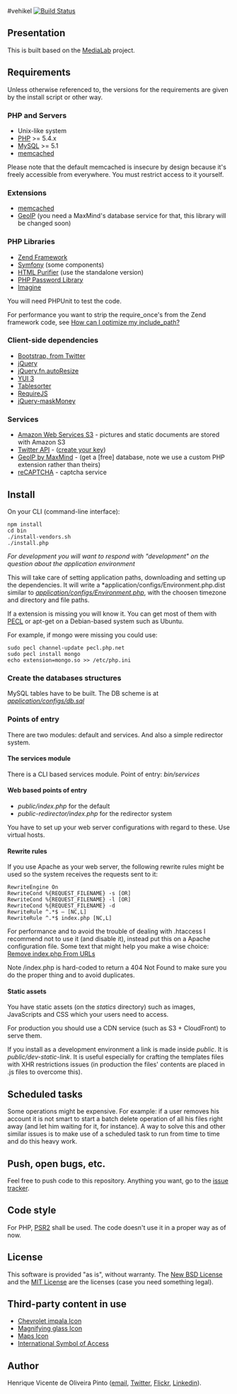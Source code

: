 #vehikel
[![Build Status](https://secure.travis-ci.org/henvic/vehikel.png?branch=master)](http://travis-ci.org/henvic/vehikel)

## Presentation
This is built based on the [MediaLab](https://github.com/henvic/MediaLab) project.

## Requirements
Unless otherwise referenced to, the versions for the requirements are given by the install script or other way.

### PHP and Servers
* Unix-like system
* [PHP](http://php.net/) >= 5.4.x
* [MySQL](http://www.mysql.com/) >= 5.1
* [memcached](http://memcached.org/)

Please note that the default memcached is insecure by design because it's freely accessible from everywhere. You must restrict access to it yourself.

### Extensions
* [memcached](http://php.net/memcached)
* [GeoIP](http://www.maxmind.com/app/php) (you need a MaxMind's database service for that, this library will be changed soon)

### PHP Libraries
* [Zend Framework](http://framework.zend.com/)
* [Symfony](http://symfony.com/) (some components)
* [HTML Purifier](http://htmlpurifier.org/) (use the standalone version)
* [PHP Password Library](https://github.com/rchouinard/phpass)
* [Imagine](https://github.com/avalanche123/Imagine)

You will need PHPUnit to test the code.

For performance you want to strip the require_once's from the Zend framework code, see [How can I optimize my include_path?](http://framework.zend.com/manual/en/performance.classloading.html)

### Client-side dependencies
* [Bootstrap, from Twitter](http://twitter.github.com/bootstrap/)
* [jQuery](http://jquery.com/)
* [jQuery.fn.autoResize](https://github.com/padolsey/jQuery.fn.autoResize)
* [YUI 3](http://yuilibrary.com)
* [Tablesorter](http://tablesorter.com/)
* [RequireJS](http://requirejs.org)
* [jQuery-maskMoney](https://github.com/plentz/jquery-maskmoney/)


### Services
* [Amazon Web Services S3](http://aws.amazon.com/s3/) - pictures and static documents are stored with Amazon S3
* [Twitter API](https://dev.twitter.com/) - ([create your key](https://dev.twitter.com/apps))
* [GeoIP by MaxMind](http://www.maxmind.com/) - (get a [free] database, note we use a custom PHP extension rather than theirs)
* [reCAPTCHA](http://www.google.com/recaptcha) - captcha service

## Install

On your CLI (command-line interface):

```
npm install
cd bin
./install-vendors.sh
./install.php
```

*For development you will want to respond with "development" on the question about the application environment*


This will take care of setting application paths, downloading and setting up the dependencies.
It will write a *application/configs/Environment.php.dist similar to *[application/configs/Environment.php](https://github.com/henvic/vehikel/blob/master/application/configs/Environment.php)*, with the choosen timezone and directory and file paths.

If a extension is missing you will know it.
You can get most of them with [PECL](http://pecl.php.net/) or apt-get on a Debian-based system such as Ubuntu.

For example, if mongo were missing you could use:

```
sudo pecl channel-update pecl.php.net
sudo pecl install mongo
echo extension=mongo.so >> /etc/php.ini
```

### Create the databases structures
MySQL tables have to be built. The DB scheme is at *[application/configs/db.sql](https://github.com/henvic/vehikel/blob/master/application/configs/db.sql)*

### Points of entry
There are two modules: default and services. And also a simple redirector system.

#### The services module
There is a CLI based services module.
Point of entry: *bin/services*

#### Web based points of entry
* *public/index.php* for the default
* *public-redirector/index.php* for the redirector system

You have to set up your web server configurations with regard to these. Use virtual hosts.

#### Rewrite rules
If you use Apache as your web server, the following rewrite rules might be used so the system receives the requests sent to it:

```
RewriteEngine On
RewriteCond %{REQUEST_FILENAME} -s [OR]
RewriteCond %{REQUEST_FILENAME} -l [OR]
RewriteCond %{REQUEST_FILENAME} -d
RewriteRule ^.*$ – [NC,L]
RewriteRule ^.*$ index.php [NC,L]
```

For performance and to avoid the trouble of dealing with .htaccess I recommend not to use it (and disable it), instead put this on a Apache configuration file. Some text that might help you make a wise choice: [Remove index.php From URLs](http://expressionengine.com/wiki/Remove_index.php_From_URLs)

Note /index.php is hard-coded to return a 404 Not Found to make sure you do the proper thing and to avoid duplicates.

#### Static assets
You have static assets (on the *statics* directory) such as images, JavaScripts and CSS which your users need to access.

For production you should use a CDN service (such as S3 + CloudFront) to serve them.

If you install as a development environment a link is made inside *public*. It is *public/dev-static-link*.
It is useful especially for crafting the templates files with XHR restrictions issues (in production the files' contents are placed in .js files to overcome this).

## Scheduled tasks
Some operations might be expensive. For example: if a user removes his account it is not smart to start a batch delete operation of all his files right away (and let him waiting for it, for instance).
A way to solve this and other similar issues is to make use of a scheduled task to run from time to time and do this heavy work.

## Push, open bugs, etc.
Feel free to push code to this repository. Anything you want, go to the [issue tracker](https://github.com/henvic/vehikel/issues/).

## Code style
For PHP, [PSR2](https://github.com/php-fig/fig-standards/blob/master/accepted/PSR-2-coding-style-guide.md) shall be used. The code doesn't use it in a proper way as of now.

## License
This software is provided "as is", without warranty.
The [New BSD License](http://en.wikipedia.org/wiki/New_BSD_license) and the [MIT License](http://en.wikipedia.org/wiki/MIT_License) are the licenses (case you need something legal).

## Third-party content in use
* [Chevrolet impala Icon](http://www.iconarchive.com/show/classic-cars-icons-by-cemagraphics/chevrolet-impala-icon.html)
* [Magnifying glass Icon](http://commons.wikimedia.org/wiki/File:Magnifying_glass_icon.svg)
* [Maps Icon](http://www.iconarchive.com/show/mobile-icons-by-webiconset/maps-icon.html)
* [International Symbol of Access](http://en.wikipedia.org/wiki/File:International_Symbol_of_Access.svg)

## Author
Henrique Vicente de Oliveira Pinto ([email](mailto:henriquevicente@gmail.com), [Twitter](https://twitter.com/henriquev), [Flickr](http://www.flickr.com/photos/henriquev), [Linkedin](http://linkedin.com/in/henvic)).
